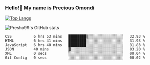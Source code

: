 ### Hello!👋 My name is Precious Omondi 

[![Top Langs](https://github-readme-stats.vercel.app/api/top-langs/?username=Presho99&langs_count=8&theme=dark)](https://github.com/Presho99/github-readme-stats)

![Presho99's GitHub stats](https://github-readme-stats.vercel.app/api?username=Presho99&show_icons=true&theme=dark)

<!--START_SECTION:waka-->

```text
CSS          6 hrs 53 mins   ████████▒░░░░░░░░░░░░░░░░   32.93 %
HTML         6 hrs 41 mins   ████████░░░░░░░░░░░░░░░░░   31.93 %
JavaScript   6 hrs 40 mins   ████████░░░░░░░░░░░░░░░░░   31.83 %
JSON         40 mins         ▓░░░░░░░░░░░░░░░░░░░░░░░░   03.20 %
XML          0 secs          ░░░░░░░░░░░░░░░░░░░░░░░░░   00.04 %
Git Config   0 secs          ░░░░░░░░░░░░░░░░░░░░░░░░░   00.02 %
```

<!--END_SECTION:waka-->

